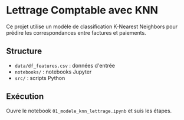 # Lettrage Comptable avec KNN

Ce projet utilise un modèle de classification K-Nearest Neighbors pour prédire les correspondances entre factures et paiements.

## Structure

- `data/df_features.csv` : données d'entrée
- `notebooks/` : notebooks Jupyter
- `src/` : scripts Python

## Exécution

Ouvre le notebook `01_modele_knn_lettrage.ipynb` et suis les étapes.
